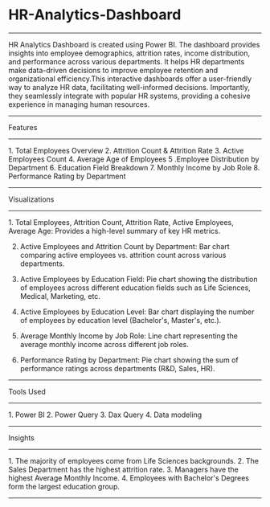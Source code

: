 # HR-Analytics-Dashboard
<hr>
HR Analytics Dashboard is created using Power BI. The dashboard provides insights into employee demographics, attrition rates, income distribution, and performance across various departments. It helps HR departments make data-driven decisions to improve employee retention and organizational efficiency.This interactive dashboards offer a user-friendly way to analyze HR data, facilitating well-informed decisions. Importantly, they seamlessly integrate with popular HR systems, providing a cohesive experience in managing human resources.
<hr>
Features
<hr>
1. Total Employees Overview
2. Attrition Count & Attrition Rate
3. Active Employees Count
4. Average Age of Employees
5 .Employee Distribution by Department
6. Education Field Breakdown
7. Monthly Income by Job Role
8. Performance Rating by Department
<hr>
Visualizations
<hr>
1. Total Employees, Attrition Count, Attrition Rate, Active Employees, Average Age: Provides a high-level summary of key HR metrics.

2. Active Employees and Attrition Count by Department: Bar chart comparing active employees vs. attrition count across various departments.

3. Active Employees by Education Field: Pie chart showing the distribution of employees across different education fields such as Life Sciences, Medical, Marketing, etc.

4. Active Employees by Education Level: Bar chart displaying the number of employees by education level (Bachelor's, Master's, etc.).

5. Average Monthly Income by Job Role: Line chart representing the average monthly income across different job roles.

6. Performance Rating by Department: Pie chart showing the sum of performance ratings across departments (R&D, Sales, HR).
<hr>
Tools Used 
<hr>
1. Power BI
2. Power Query
3. Dax Query
4. Data modeling
<hr>
Insights 
<hr>
1. The majority of employees come from Life Sciences backgrounds.
2. The Sales Department has the highest attrition rate.
3. Managers have the highest Average Monthly Income.
4. Employees with Bachelor's Degrees form the largest education group.
<hr>

